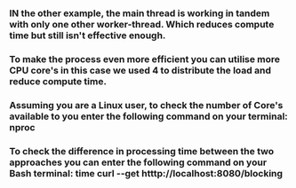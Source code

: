 ### IN the other example, the main thread is working in tandem with only one other worker-thread. Which reduces compute time but still isn't effective enough.
### To make the process even more efficient you can utilise more CPU core's in this case we used 4 to distribute the load and reduce compute time.
### Assuming you are a Linux user, to check the number of Core's available to you enter the following command on your terminal: nproc

### To check the difference in processing time between the two approaches you can enter the following command on your Bash terminal: time curl --get htttp://localhost:8080/blocking
